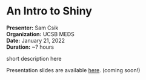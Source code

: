 # An Intro to Shiny
**Presenter:** Sam Csik   
**Organization:** UCSB MEDS  
**Date:** January 21, 2022  
**Duration:** ~? hours

short description here

Presentation slides are available [here](). (coming soon!)
